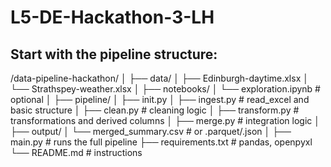 # L5-DE-Hackathon-3-LH

## Start with the pipeline structure:

/data-pipeline-hackathon/ │ ├── data/ │ ├── Edinburgh-daytime.xlsx │ └── Strathspey-weather.xlsx │ ├── notebooks/ │ └── exploration.ipynb # optional │ ├── pipeline/ │ ├── init.py │ ├── ingest.py # read_excel and basic structure │ ├── clean.py # cleaning logic │ ├── transform.py # transformations and derived columns │ ├── merge.py # integration logic │ ├── output/ │ └── merged_summary.csv # or .parquet/.json │ ├── main.py # runs the full pipeline ├── requirements.txt # pandas, openpyxl └── README.md # instructions
